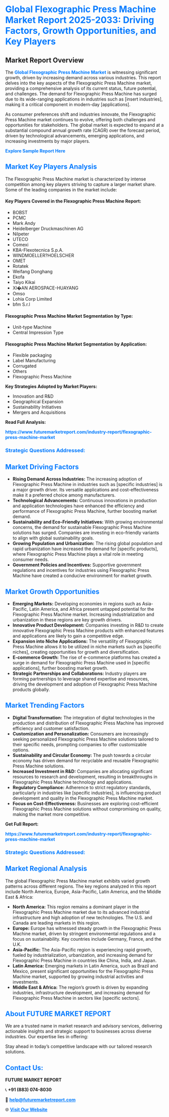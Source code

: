<h1 style="color: #007BFF;">Global Flexographic Press Machine Market Report 2025-2033: Driving Factors, Growth Opportunities, and Key Players</h1>

<section id="overview">
<h2>Market Report Overview</h2>
<p>The <a href="https://www.futuremarketreport.com/industry-report/flexographic-press-machine-market" style="color: #007BFF; text-decoration: none;"><strong>Global Flexographic Press Machine Market</strong></a> is witnessing significant growth, driven by increasing demand across various industries. This report delves into the key aspects of the Flexographic Press Machine market, providing a comprehensive analysis of its current status, future potential, and challenges. The demand for Flexographic Press Machine has surged due to its wide-ranging applications in industries such as [insert industries], making it a critical component in modern-day [applications].</p>
<p>As consumer preferences shift and industries innovate, the Flexographic Press Machine market continues to evolve, offering both challenges and opportunities for stakeholders. The global market is expected to expand at a substantial compound annual growth rate (CAGR) over the forecast period, driven by technological advancements, emerging applications, and increasing investments by major players.</p>
</section>

<section id="overview">
<p><a href="https://www.futuremarketreport.com/request-sample/reportId=111144" style="color: #007BFF; text-decoration: none;"><strong>Explore Sample Report Here</strong></a></p>
</section>

<section id="key-players">
<h2 style="color: #007BFF;">Market Key Players Analysis</h2>
<p>The Flexographic Press Machine market is characterized by intense competition among key players striving to capture a larger market share. Some of the leading companies in the market include:</p>
<h4>Key Players Covered in the Flexographic Press Machine Report:</h4>
<ul><li>BOBST</li><li>PCMC</li><li>Mark Andy</li><li>Heidelberger Druckmaschinen AG</li><li>Nilpeter</li><li>UTECO</li><li>Comexi</li><li>KBA-Flexotecnica S.p.A.</li><li>WINDMOELLER?HOELSCHER</li><li>OMET</li><li>Rotatek</li><li>Weifang Donghang</li><li>Ekofa</li><li>Taiyo Kikai</li><li>XI�AN AEROSPACE-HUAYANG</li><li>Omso</li><li>Lohia Corp Limited</li><li>bfm S.r.l</li></ul>
<h4>Flexographic Press Machine Market Segmentation by Type:</h4>
<ul><li>Unit-type Machine</li><li>Central Impression Type</li></ul>

<h4>Flexographic Press Machine Market Segmentation by Application:</h4>
<ul><li>Flexible packaging</li><li>Label Manufacturing</li><li>Corrugated</li><li>Others</li><li>Flexographic Press Machine</li></ul>
<p><strong>Key Strategies Adopted by Market Players:</strong></p>
<ul>
<li>Innovation and R&D</li>
<li>Geographical Expansion</li>
<li>Sustainability Initiatives</li>
<li>Mergers and Acquisitions</li>
</ul>
</section>

<section>
<p><strong>Read Full Analysis: </strong></p><a href="https://www.futuremarketreport.com/industry-report/flexographic-press-machine-market" style="color: #007BFF; text-decoration: none;"><strong>https://www.futuremarketreport.com/industry-report/flexographic-press-machine-market</strong></a>
<h3 style="color: #007BFF;">Strategic Questions Addressed:</h3>
</section>

<section id="driving-factors">
<h2 style="color: #007BFF;">Market Driving Factors</h2>
<ul>
<li><strong>Rising Demand Across Industries:</strong> The increasing adoption of Flexographic Press Machine in industries such as [specific industries] is a major growth driver. Its versatile applications and cost-effectiveness make it a preferred choice among manufacturers.</li>
<li><strong>Technological Advancements:</strong> Continuous innovations in production and application technologies have enhanced the efficiency and performance of Flexographic Press Machine, further boosting market demand.</li>
<li><strong>Sustainability and Eco-Friendly Initiatives:</strong> With growing environmental concerns, the demand for sustainable Flexographic Press Machine solutions has surged. Companies are investing in eco-friendly variants to align with global sustainability goals.</li>
<li><strong>Growing Population and Urbanization:</strong> The rising global population and rapid urbanization have increased the demand for [specific products], where Flexographic Press Machine plays a vital role in meeting consumer needs.</li>
<li><strong>Government Policies and Incentives:</strong> Supportive government regulations and incentives for industries using Flexographic Press Machine have created a conducive environment for market growth.</li>
</ul>
</section>

<section id="growth-opportunities">
<h2 style="color: #007BFF;">Market Growth Opportunities</h2>
<ul>
<li><strong>Emerging Markets:</strong> Developing economies in regions such as Asia-Pacific, Latin America, and Africa present untapped potential for the Flexographic Press Machine market. Increasing industrialization and urbanization in these regions are key growth drivers.</li>
<li><strong>Innovative Product Development:</strong> Companies investing in R&D to create innovative Flexographic Press Machine products with enhanced features and applications are likely to gain a competitive edge.</li>
<li><strong>Expansion into Niche Applications:</strong> The versatility of Flexographic Press Machine allows it to be utilized in niche markets such as [specific niches], creating opportunities for growth and diversification.</li>
<li><strong>E-commerce Growth:</strong> The rise of e-commerce platforms has created a surge in demand for Flexographic Press Machine used in [specific applications], further boosting market growth.</li>
<li><strong>Strategic Partnerships and Collaborations:</strong> Industry players are forming partnerships to leverage shared expertise and resources, driving the development and adoption of Flexographic Press Machine products globally.</li>
</ul>
</section>

<section id="trending-factors">
<h2 style="color: #007BFF;">Market Trending Factors</h2>
<ul>
<li><strong>Digital Transformation:</strong> The integration of digital technologies in the production and distribution of Flexographic Press Machine has improved efficiency and customer satisfaction.</li>
<li><strong>Customization and Personalization:</strong> Consumers are increasingly seeking personalized Flexographic Press Machine solutions tailored to their specific needs, prompting companies to offer customizable options.</li>
<li><strong>Sustainability and Circular Economy:</strong> The push towards a circular economy has driven demand for recyclable and reusable Flexographic Press Machine solutions.</li>
<li><strong>Increased Investment in R&D:</strong> Companies are allocating significant resources to research and development, resulting in breakthroughs in Flexographic Press Machine technology and applications.</li>
<li><strong>Regulatory Compliance:</strong> Adherence to strict regulatory standards, particularly in industries like [specific industries], is influencing product development and quality in the Flexographic Press Machine market.</li>
<li><strong>Focus on Cost-Effectiveness:</strong> Businesses are exploring cost-efficient Flexographic Press Machine solutions without compromising on quality, making the market more competitive.</li>
</ul>
</section>

<section>
<p><strong>Get Full Report: </strong></p><a href="https://www.futuremarketreport.com/industry-report/flexographic-press-machine-market" style="color: #007BFF; text-decoration: none;"><strong>https://www.futuremarketreport.com/industry-report/flexographic-press-machine-market</strong></a>
<h3 style="color: #007BFF;">Strategic Questions Addressed:</h3>
</section>


<section id="regional-analysis">
<h2 style="color: #007BFF;">Market Regional Analysis</h2>
<p>The global Flexographic Press Machine market exhibits varied growth patterns across different regions. The key regions analyzed in this report include North America, Europe, Asia-Pacific, Latin America, and the Middle East & Africa:</p>
<ul>
<li><strong>North America:</strong> This region remains a dominant player in the Flexographic Press Machine market due to its advanced industrial infrastructure and high adoption of new technologies. The U.S. and Canada are leading markets in this region.</li>
<li><strong>Europe:</strong> Europe has witnessed steady growth in the Flexographic Press Machine market, driven by stringent environmental regulations and a focus on sustainability. Key countries include Germany, France, and the U.K.</li>
<li><strong>Asia-Pacific:</strong> The Asia-Pacific region is experiencing rapid growth, fueled by industrialization, urbanization, and increasing demand for Flexographic Press Machine in countries like China, India, and Japan.</li>
<li><strong>Latin America:</strong> Emerging markets in Latin America, such as Brazil and Mexico, present significant opportunities for the Flexographic Press Machine market, supported by growing industrial activities and investments.</li>
<li><strong>Middle East & Africa:</strong> The region’s growth is driven by expanding industries, infrastructure development, and increasing demand for Flexographic Press Machine in sectors like [specific sectors].</li>
</ul>
</section>

<footer>
<h2 style="color: #007BFF;">About FUTURE MARKET REPORT</h2>
<p>We are a trusted name in market research and advisory services, delivering actionable insights and strategic support to businesses across diverse industries. Our expertise lies in offering:</p>

<p>Stay ahead in today’s competitive landscape with our tailored research solutions.</p>

<h2 style="color: #007BFF;">Contact Us:</h2>
<p><strong>FUTURE MARKET REPORT</strong></p>
<p>📞 <strong>+91 (883) 074-8030</strong></p>
<p>📧 <strong><a href="mailto:help@futuremarketreport.com" style="color: #007BFF;">help@futuremarketreport.com</a></strong></p>
<p>🌐 <strong><a href="https://www.futuremarketreport.com/" style="color: #007BFF;">Visit Our Website</a></strong></p>
</footer>